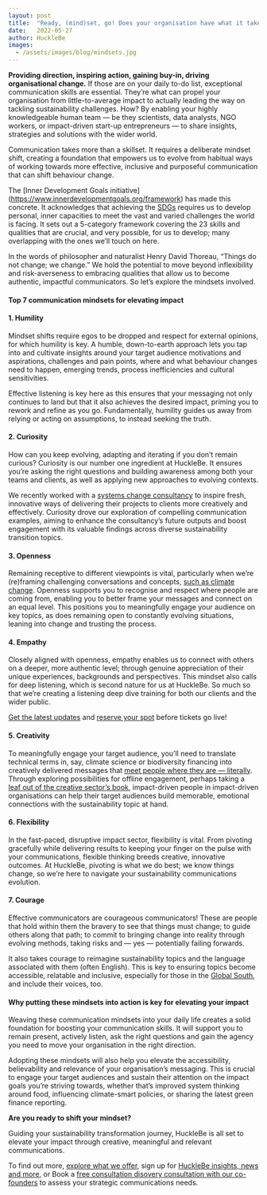 ```yaml
---
layout: post
title:  "Ready, (mind)set, go! Does your organisation have what it takes to move to the next level of impact?"
date:   2022-05-27
author: HuckleBe
images:
  - /assets/images/blog/mindsets.jpg
---
```

**Providing direction, inspiring action, gaining buy-in, driving organisational change.** If those are on your daily to-do list, exceptional communication skills are essential. They’re what can propel your organisation from little-to-average impact to actually leading the way on tackling sustainability challenges. How? By enabling your highly knowledgeable human team — be they scientists, data analysts, NGO workers, or impact-driven start-up entrepreneurs — to share insights, strategies and solutions with the wider world. 

Communication takes more than a skillset. It requires a deliberate mindset shift, creating a foundation that empowers us to evolve from habitual ways of working towards more effective, inclusive and purposeful communication that can shift behaviour change.

The [Inner Development Goals initiative] (https://www.innerdevelopmentgoals.org/framework) has made this concrete. It acknowledges that achieving the [SDGs](https://www.undp.org/sustainable-development-goals) requires us to develop personal, inner capacities to meet the vast and varied challenges the world is facing. It sets out a 5-category framework covering the 23 skills and qualities that are crucial, and very possible, for us to develop; many overlapping with the ones we’ll touch on here. 

In the words of philosopher and naturalist Henry David Thoreau, “Things do not change; we change.” We hold the potential to move beyond inflexibility and risk-averseness to embracing qualities that allow us to become authentic, impactful communicators. So let’s explore the mindsets involved.

#### Top 7 communication mindsets for elevating impact

#### 1. Humility

Mindset shifts require egos to be dropped and respect for external opinions, for which humility is key. A humble, down-to-earth approach lets you tap into and cultivate insights around your target audience motivations and aspirations, challenges and pain points, where and what behaviour changes need to happen, emerging trends, process inefficiencies and cultural sensitivities.

Effective listening is key here as this ensures that your messaging not only continues to land but that it also achieves the desired impact, priming you to rework and refine as you go. Fundamentally, humility guides us away from relying or acting on assumptions, to instead seeking the truth.

#### 2. Curiosity 

How can you keep evolving, adapting and iterating if you don’t remain curious? Curiosity is our number one ingredient at HuckleBe. It ensures you’re asking the right questions and building awareness among both your teams and clients, as well as applying new approaches to evolving contexts. 

We recently worked with a [systems change consultancy](https://www.metabolic.nl/) to inspire fresh, innovative ways of delivering their projects to clients more creatively and effectively. Curiosity drove our exploration of compelling communication examples, aiming to enhance the consultancy’s future outputs and boost engagement with its valuable findings across diverse sustainability transition topics.  

#### 3. Openness

Remaining receptive to different viewpoints is vital, particularly when we’re (re)framing challenging conversations and concepts, [such as climate change](https://aicd.companydirectors.com.au/membership/company-director-magazine/2020-back-editions/april/climate-change-whats-your-mindset). Openness supports you to recognise and respect where people are coming from, enabling you to better frame your messages and connect on an equal level. This positions you to meaningfully engage your audience on key topics, as does remaining open to constantly evolving situations, leaning into change and trusting the process.

#### 4. Empathy

Closely aligned with openness, empathy enables us to connect with others on a deeper, more authentic level; through genuine appreciation of their unique experiences, backgrounds and perspectives. This mindset also calls for deep listening, which is second nature for us at HuckleBe. So much so that we’re creating a listening deep dive training for both our clients and the wider public. 

[Get the latest updates](https://landing.mailerlite.com/webforms/landing/m3x0u8) and [reserve your spot](hello@hucklebe.com) before tickets go live!

#### 5. Creativity

To meaningfully engage your target audience, you’ll need to translate technical terms in, say,  climate science or biodiversity financing into creatively delivered messages that [meet people where they are — literally](https://twitter.com/hellohucklebe/status/1521139774383403008?s=20&t=i2Z0Hnb1VdvXfJXQ02HJwg). Through exploring possibilities for offline engagement, perhaps taking a [leaf out of the creative sector’s book](https://www.artsy.net/article/artsy-editorial-10-artists-making-urgent-work-environment), impact-driven people in impact-driven organisations can help their target audiences build memorable, emotional connections with the sustainability topic at hand. 

#### 6. Flexibility

In the fast-paced, disruptive impact sector, flexibility is vital. From pivoting gracefully while delivering results to keeping your finger on the pulse with your communications, flexible thinking breeds creative, innovative outcomes. At HuckleBe, pivoting is what we do best; we know things change, so we’re here to navigate your sustainability communications evolution.

#### 7. Courage

Effective communicators are courageous communicators! These are people that hold within 
them the bravery to see that things must change; to guide others along that path; to commit to bringing change into reality through evolving methods, taking risks and — yes — potentially failing forwards. 

It also takes courage to reimagine sustainability topics and the language associated with them (often English). This is key to ensuring topics become accessible, relatable and inclusive, especially for those in the [Global South](https://www.connect4climate.org/initiative/diversifying-climate-knowledge-fight-against-parachute-science), and include their voices, too.

#### Why putting these mindsets into action is key for elevating your impact

Weaving these communication mindsets into your daily life creates a solid foundation for boosting your communication skills. It will support you to remain present, actively listen, ask the right questions and gain the agency you need to move your organisation in the right direction. 

Adopting these mindsets will also help you elevate the accessibility, believability and relevance of your organisation’s messaging. This is crucial to engage your target audiences and sustain their attention on the impact goals you’re striving towards, whether that’s improved system thinking around food, influencing climate-smart policies, or sharing the latest green finance reporting. 

**Are you ready to shift your mindset?**

Guiding your sustainability transformation journey, HuckleBe is all set to elevate your impact through creative, meaningful and relevant communications. 

To find out more, [explore what we offer](https://hucklebe.com/#services), sign up for [HuckleBe insights, news and more](https://landing.mailerlite.com/webforms/landing/m3x0u8), or Book a [free consultation disovery consultation with our co-founders](https://calendly.com/hellohucklebe) to assess your strategic communications needs. 

